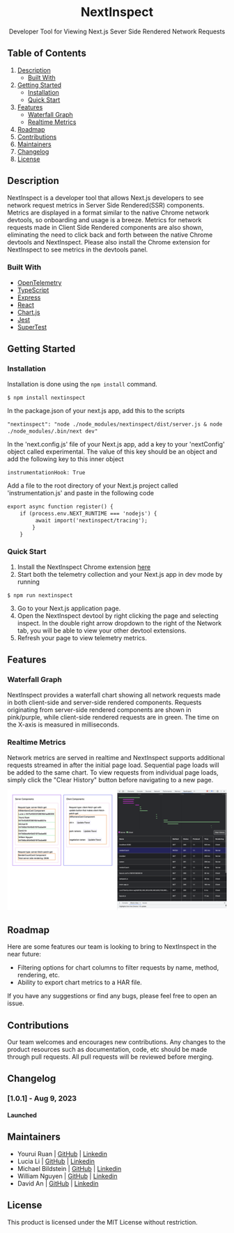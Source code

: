 <h1 align="center">NextInspect</h1>

<p align="center">Developer Tool for Viewing Next.js Sever Side Rendered Network Requests</p>

## Table of Contents

1. [Description](#description)
   - [Built With](#built-with)
2. [Getting Started](#getting-started)
   - [Installation](#installation)
   - [Quick Start](#quick-start)
3. [Features](#features)
   - [Waterfall Graph](#waterfall-graph)
   - [Realtime Metrics](#realtime-metrics)
4. [Roadmap](#roadmap)
5. [Contributions](#contributions)
6. [Maintainers](#maintainers)
7. [Changelog](#changelog)
8. [License](#license)

## **Description**

NextInspect is a developer tool that allows Next.js developers to see network request metrics in Server Side Rendered(SSR) components. Metrics are displayed in a format similar to the native Chrome network devtools, so onboarding and usage is a breeze. Metrics for network requests made in Client Side Rendered components are also shown, eliminating the need to click back and forth between the native Chrome devtools and NextInspect. Please also install the Chrome extension for NextInspect to see metrics in the devtools panel.

### Built With

- [OpenTelemetry](https://opentelemetry.io/)
- [TypeScript](https://www.typescriptlang.org/)
- [Express](https://expressjs.com/)
- [React](https://reactjs.org/)
- [Chart.js](https://www.chartjs.org/docs/latest/)
- [Jest](https://jestjs.io/)
- [SuperTest](https://www.npmjs.com/package/supertest)

## Getting Started

### Installation

Installation is done using the `npm install` command.

```console
$ npm install nextinspect
```

In the package.json of your next.js app, add this to the scripts

```
"nextinspect": "node ./node_modules/nextinspect/dist/server.js & node ./node_modules/.bin/next dev"
```

In the 'next.config.js' file of your Next.js app, add a key to your 'nextConfig' object called experimental. The value of this key should be an object and add the following key to this inner object 

```
instrumentationHook: True
```

Add a file to the root directory of your Next.js project called 'instrumentation.js' and paste in the following code

```
export async function register() {
    if (process.env.NEXT_RUNTIME === 'nodejs') {
         await import('nextinspect/tracing'); 
        } 
    }
```


### Quick Start

1. Install the NextInspect Chrome extension [here](https://chrome.google.com/webstore/detail/nextinspect/pnllkkbkkjkhebaeocnbfdcchnpfbbaa)
2. Start both the telemetry collection and your Next.js app in dev mode by running 
```
$ npm run nextinspect
```
3. Go to your Next.js application page.
4. Open the NextInspect devtool by right clicking the page and selecting inspect. In the double right arrow dropdown to the right of the Network tab, you will be able to view your other devtool extensions.
5. Refresh your page to view telemetry metrics.

## Features

### Waterfall Graph

NextInspect provides a waterfall chart showing all network requests made in both client-side and server-side rendered components. Requests originating from server-side rendered components are shown in pink/purple, while client-side rendered requests are in green. The time on the X-axis is measured in milliseconds.

### Realtime Metrics

Network metrics are served in realtime and NextInspect supports additional requests streamed in after the initial page load. Sequential page loads will be added to the same chart. To view requests from individual page loads, simply click the "Clear History" button before navigating to a new page.

![](../assets/demo.png)

## Roadmap

Here are some features our team is looking to bring to NextInspect in the near future:

- Filtering options for chart columns to filter requests by name, method, rendering, etc.
- Ability to export chart metrics to a HAR file.

If you have any suggestions or find any bugs, please feel free to open an issue.

## Contributions

Our team welcomes and encourages new contributions. Any changes to the product resources such as documentation, code, etc should be made through pull requests. All pull requests will be reviewed before merging.

## Changelog

### [1.0.1] - Aug 9, 2023

#### Launched

## Maintainers

- Yourui Ruan | [GitHub](https://github.com/YouruiR) | [Linkedin](https://www.linkedin.com/in/YouruiR/)
- Lucia Li | [GitHub](https://github.com/li-lucia) | [Linkedin](linkedin.com/in/li-lucia-j)
- Michael Bildstein | [GitHub](https://github.com/mbildstein) | [Linkedin](https://www.linkedin.com/in/mbildstein/)
- William Nguyen | [GitHub](https://github.com/wnguye03) | [Linkedin](https://www.linkedin.com/in/william-nguyen202103/)
- David An | [GitHub](https://github.com/davidan1989) | [Linkedin](https://www.linkedin.com/in/david-an-63b44317/)

## License

This product is licensed under the MIT License without restriction.